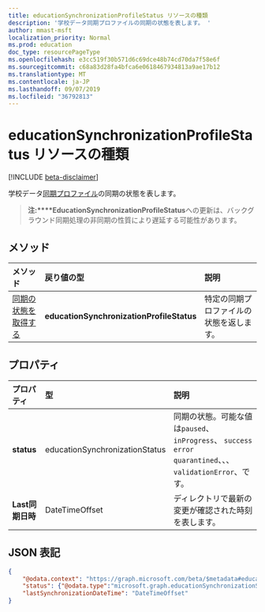 ```yaml
---
title: educationSynchronizationProfileStatus リソースの種類
description: '学校データ同期プロファイルの同期の状態を表します。 '
author: mmast-msft
localization_priority: Normal
ms.prod: education
doc_type: resourcePageType
ms.openlocfilehash: e3cc519f30b571d6c69dce48b74cd70da7f58e6f
ms.sourcegitcommit: c68a83d28fa4bfca6e0618467934813a9ae17b12
ms.translationtype: MT
ms.contentlocale: ja-JP
ms.lasthandoff: 09/07/2019
ms.locfileid: "36792813"
---
```

# <a name="educationsynchronizationprofilestatus-resource-type"></a>educationSynchronizationProfileStatus リソースの種類

[!INCLUDE [beta-disclaimer](../../includes/beta-disclaimer.md)]

学校データ[同期プロファイル](educationsynchronizationprofile.md)の同期の状態を表します。 

> **注:****EducationSynchronizationProfileStatus**への更新は、バックグラウンド同期処理の非同期の性質により遅延する可能性があります。

## <a name="methods"></a>メソッド

| メソッド | 戻り値の型 | 説明 |
|:-|:-|:-|
| [同期の状態を取得する](../api/educationsynchronizationprofilestatus-get.md) | **educationSynchronizationProfileStatus** | 特定の同期プロファイルの状態を返します。 |

## <a name="properties"></a>プロパティ

| プロパティ | 型 | 説明 |
|:-|:-|:-|
| **status** | educationSynchronizationStatus | 同期の状態。可能な値は`paused`、 `inProgress`、 `success` `error` `quarantined`、、、 `validationError`、です。 |
| **Last同期日時** | DateTimeOffset | ディレクトリで最新の変更が確認された時刻を表します。  |

## <a name="json-representation"></a>JSON 表記
<!-- {
  "blockType": "resource",
  "optionalProperties": [

  ],
  "@odata.type": "microsoft.graph.educationSynchronizationProfileStatus"
}-->

```json
{
    "@odata.context": "https://graph.microsoft.com/beta/$metadata#education/synchronizationProfiles/{id}/profileStatus/$entity",
    "status": {"@odata.type":"microsoft.graph.educationSynchronizationStatus"},
    "lastSynchronizationDateTime": "DateTimeOffset"
}
```
